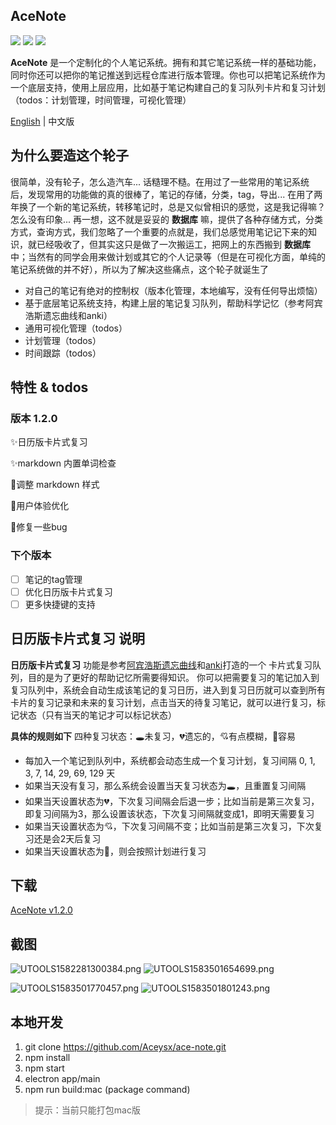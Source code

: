 ## AceNote
![](https://img.shields.io/badge/Build-pass-green.svg)
![](https://img.shields.io/badge/Platform-mac-default.svg)
![](https://img.shields.io/badge/License-MIT-blue.svg)

**AceNote** 是一个定制化的个人笔记系统。拥有和其它笔记系统一样的基础功能，同时你还可以把你的笔记推送到远程仓库进行版本管理。你也可以把笔记系统作为一个底层支持，使用上层应用，比如基于笔记构建自己的复习队列卡片和复习计划（todos：计划管理，时间管理，可视化管理）

[English](./README.md) | 中文版

## 为什么要造这个轮子
很简单，没有轮子，怎么造汽车... 话糙理不糙。在用过了一些常用的笔记系统后，发现常用的功能做的真的很棒了，笔记的存储，分类，tag，导出... 在用了两年换了一个新的笔记系统，转移笔记时，总是又似曾相识的感觉，这是我记得嘛？怎么没有印象...  再一想，这不就是妥妥的 **数据库** 嘛，提供了各种存储方式，分类方式，查询方式，我们忽略了一个重要的点就是，我们总感觉用笔记记下来的知识，就已经吸收了，但其实这只是做了一次搬运工，把网上的东西搬到 **数据库** 中；当然有的同学会用来做计划或其它的个人记录等（但是在可视化方面，单纯的笔记系统做的并不好），所以为了解决这些痛点，这个轮子就诞生了
* 对自己的笔记有绝对的控制权（版本化管理，本地编写，没有任何导出烦恼）
* 基于底层笔记系统支持，构建上层的笔记复习队列，帮助科学记忆（参考阿宾浩斯遗忘曲线和anki）
* 通用可视化管理（todos）
* 计划管理（todos）
* 时间跟踪（todos）

## 特性 & todos
### 版本 1.2.0
✨日历版卡片式复习

✨markdown 内置单词检查

💄调整 markdown 样式

🚸用户体验优化

🐛修复一些bug

### 下个版本
- [ ] 笔记的tag管理
- [ ] 优化日历版卡片式复习
- [ ] 更多快捷键的支持

## 日历版卡片式复习 说明
**日历版卡片式复习** 功能是参考[阿宾浩斯遗忘曲线](https://zh.wikipedia.org/zh-hk/%E9%81%97%E5%BF%98%E6%9B%B2%E7%BA%BF)和[anki](https://apps.ankiweb.net/)打造的一个 卡片式复习队列，目的是为了更好的帮助记忆所需要得知识。
你可以把需要复习的笔记加入到复习队列中，系统会自动生成该笔记的复习日历，进入到复习日历就可以查到所有卡片的复习记录和未来的复习计划，点击当天的待复习笔记，就可以进行复习，标记状态（只有当天的笔记才可以标记状态）

**具体的规则如下**
四种复习状态：🕳未复习，💔遗忘的，💘有点模糊，💖容易
- 每加入一个笔记到队列中，系统都会动态生成一个复习计划，复习间隔 0, 1, 3, 7, 14, 29, 69, 129 天
- 如果当天没有复习，那么系统会设置当天复习状态为🕳，且重置复习间隔
- 如果当天设置状态为💔，下次复习间隔会后退一步；比如当前是第三次复习，即复习间隔为3，那么设置该状态，下次复习间隔就变成1，即明天需要复习
- 如果当天设置状态为💘，下次复习间隔不变；比如当前是第三次复习，下次复习还是会2天后复习
- 如果当天设置状态为💖，则会按照计划进行复习


## 下载
[AceNote v1.2.0](https://github.com/Aceysx/ace-note/releases)

## 截图
![UTOOLS1582281300384.png](https://user-gold-cdn.xitu.io/2020/2/21/17067509e5d22251?w=3000&h=1874&f=png&s=433758)
![UTOOLS1583501654699.png](https://user-gold-cdn.xitu.io/2020/3/6/170b00dbec37b579?w=3000&h=1874&f=png&s=288490)

![UTOOLS1583501770457.png](https://user-gold-cdn.xitu.io/2020/3/6/170b00f82ae0bfb8?w=3000&h=1874&f=png&s=257202)
![UTOOLS1583501801243.png](https://user-gold-cdn.xitu.io/2020/3/6/170b00ffbef29dd8?w=3000&h=1874&f=png&s=749549)

## 本地开发
1. git clone https://github.com/Aceysx/ace-note.git
2. npm install
3. npm start
4. electron app/main
5. npm run build:mac (package command)

>提示：当前只能打包mac版


